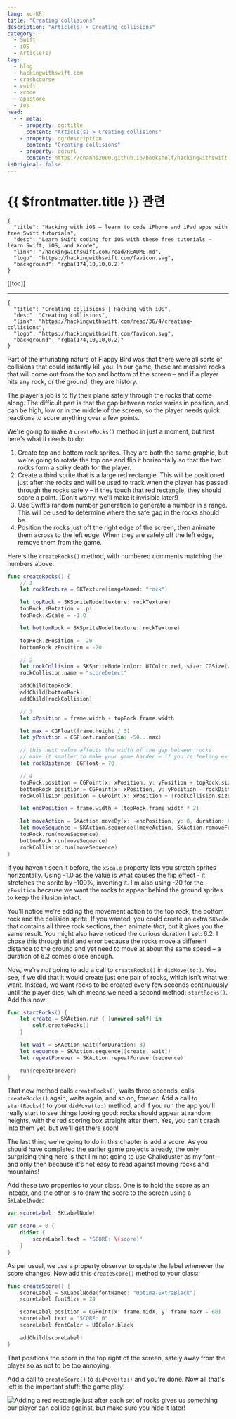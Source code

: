 ```yaml
---
lang: ko-KR
title: "Creating collisions"
description: "Article(s) > Creating collisions"
category:
  - Swift
  - iOS
  - Article(s)
tag: 
  - blog
  - hackingwithswift.com
  - crashcourse
  - swift
  - xcode
  - appstore
  - ios  
head:
  - - meta:
    - property: og:title
      content: "Article(s) > Creating collisions"
    - property: og:description
      content: "Creating collisions"
    - property: og:url
      content: https://chanhi2000.github.io/bookshelf/hackingwithswift.com/read/36/04-creating-collisions.html
isOriginal: false
---
```


# {{ $frontmatter.title }} 관련

```component VPCard
{
  "title": "Hacking with iOS – learn to code iPhone and iPad apps with free Swift tutorials",
  "desc": "Learn Swift coding for iOS with these free tutorials – learn Swift, iOS, and Xcode",
  "link": "/hackingwithswift.com/read/README.md",
  "logo": "https://hackingwithswift.com/favicon.svg",
  "background": "rgba(174,10,10,0.2)"
}
```

[[toc]]

---

```component VPCard
{
  "title": "Creating collisions | Hacking with iOS",
  "desc": "Creating collisions",
  "link": "https://hackingwithswift.com/read/36/4/creating-collisions",
  "logo": "https://hackingwithswift.com/favicon.svg",
  "background": "rgba(174,10,10,0.2)"
}
```

Part of the infuriating nature of Flappy Bird was that there were all sorts of collisions that could instantly kill you. In our game, these are massive rocks that will come out from the top and bottom of the screen – and if a player hits any rock, or the ground, they are history.

The player's job is to fly their plane safely through the rocks that come along. The difficult part is that the gap between rocks varies in position, and can be high, low or in the middle of the screen, so the player needs quick reactions to score anything over a few points.

We're going to make a `createRocks()` method in just a moment, but first here's what it needs to do:

1. Create top and bottom rock sprites. They are both the same graphic, but we're going to rotate the top one and flip it horizontally so that the two rocks form a spiky death for the player.
2. Create a third sprite that is a large red rectangle. This will be positioned just after the rocks and will be used to track when the player has passed through the rocks safely – if they touch that red rectangle, they should score a point. (Don't worry, we'll make it invisible later!)
3. Use Swift’s random number generation to generate a number in a range. This will be used to determine where the safe gap in the rocks should be.
4. Position the rocks just off the right edge of the screen, then animate them across to the left edge. When they are safely off the left edge, remove them from the game.

Here's the `createRocks()` method, with numbered comments matching the numbers above:

```swift
func createRocks() {
    // 1
    let rockTexture = SKTexture(imageNamed: "rock")

    let topRock = SKSpriteNode(texture: rockTexture)
    topRock.zRotation = .pi
    topRock.xScale = -1.0

    let bottomRock = SKSpriteNode(texture: rockTexture)

    topRock.zPosition = -20
    bottomRock.zPosition = -20

    // 2
    let rockCollision = SKSpriteNode(color: UIColor.red, size: CGSize(width: 32, height: frame.height))
    rockCollision.name = "scoreDetect"

    addChild(topRock)
    addChild(bottomRock)
    addChild(rockCollision)

    // 3
    let xPosition = frame.width + topRock.frame.width

    let max = CGFloat(frame.height / 3)
    let yPosition = CGFloat.random(in: -50...max)

    // this next value affects the width of the gap between rocks
    // make it smaller to make your game harder – if you're feeling evil!
    let rockDistance: CGFloat = 70

    // 4
    topRock.position = CGPoint(x: xPosition, y: yPosition + topRock.size.height + rockDistance)
    bottomRock.position = CGPoint(x: xPosition, y: yPosition - rockDistance)
    rockCollision.position = CGPoint(x: xPosition + (rockCollision.size.width * 2), y: frame.midY)

    let endPosition = frame.width + (topRock.frame.width * 2)

    let moveAction = SKAction.moveBy(x: -endPosition, y: 0, duration: 6.2)
    let moveSequence = SKAction.sequence([moveAction, SKAction.removeFromParent()])
    topRock.run(moveSequence)
    bottomRock.run(moveSequence)
    rockCollision.run(moveSequence)
}
```

If you haven't seen it before, the `xScale` property lets you stretch sprites horizontally. Using -1.0 as the value is what causes the flip effect - it stretches the sprite by -100%, inverting it. I'm also using -20 for the `zPosition` because we want the rocks to appear behind the ground sprites to keep the illusion intact.

You'll notice we're adding the movement action to the top rock, the bottom rock and the collision sprite. If you wanted, you could create an extra `SKNode` that contains all three rock sections, then animate *that*, but it gives you the same result. You might also have noticed the curious duration I set: 6.2. I chose this through trial and error because the rocks move a different distance to the ground and yet need to move at about the same speed – a duration of 6.2 comes close enough.

Now, we're *not* going to add a call to `createRocks()` in `didMove(to:)`. You see, if we did that it would create just one pair of rocks, which isn't what we want. Instead, we want rocks to be created every few seconds continuously until the player dies, which means we need a second method: `startRocks()`. Add this now:

```swift
func startRocks() {
    let create = SKAction.run { [unowned self] in
        self.createRocks()
    }

    let wait = SKAction.wait(forDuration: 3)
    let sequence = SKAction.sequence([create, wait])
    let repeatForever = SKAction.repeatForever(sequence)

    run(repeatForever)
}
```

That new method calls `createRocks()`, waits three seconds, calls `createRocks()` again, waits again, and so on, forever. Add a call to `startRocks()` to your `didMove(to:)` method, and if you run the app you'll really start to see things looking good: rocks should appear at random heights, with the red scoring box straight after them. Yes, you can't crash into them yet, but we'll get there soon!

The last thing we're going to do in this chapter is add a score. As you should have completed the earlier game projects already, the only surprising thing here is that I'm not going to use Chalkduster as my font – and only then because it's not easy to read against moving rocks and mountains!

Add these two properties to your class. One is to hold the score as an integer, and the other is to draw the score to the screen using a `SKLabelNode`:

```swift
var scoreLabel: SKLabelNode!

var score = 0 {
    didSet {
        scoreLabel.text = "SCORE: \(score)"
    }
}
```

As per usual, we use a property observer to update the label whenever the score changes. Now add this `createScore()` method to your class:

```swift
func createScore() {
    scoreLabel = SKLabelNode(fontNamed: "Optima-ExtraBlack")
    scoreLabel.fontSize = 24

    scoreLabel.position = CGPoint(x: frame.midX, y: frame.maxY - 60)
    scoreLabel.text = "SCORE: 0"
    scoreLabel.fontColor = UIColor.black

    addChild(scoreLabel)
}
```

That positions the score in the top right of the screen, safely away from the player so as not to be too annoying.

Add a call to `createScore()` to `didMove(to:)` and you're done. Now all that's left is the important stuff: the game play!

![Adding a red rectangle just after each set of rocks gives us something our player can collide against, but make sure you hide it later!](https://hackingwithswift.com/img/books/hws/36-3@2x.png)

